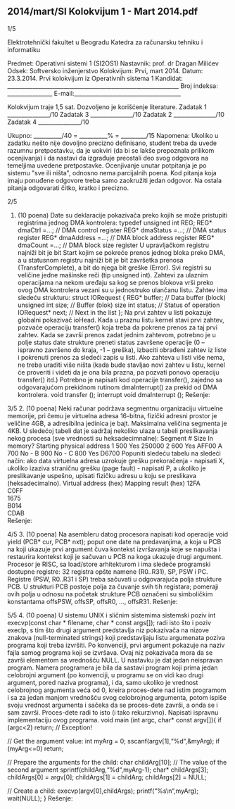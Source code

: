 2014/mart/SI Kolokvijum 1 - Mart 2014.pdf
--------------------------------------------------------------------------------


1/5 
 
Elektrotehnički fakultet u Beogradu 
Katedra za računarsku tehniku i informatiku 
 
Predmet: Operativni sistemi 1 (SI2OS1) 
Nastavnik: prof. dr Dragan Milićev 
Odsek: Softversko inženjerstvo 
Kolokvijum: Prvi, mart 2014. 
Datum: 23.3.2014. 
Prvi kolokvijum iz Operativnih sistema 1 
Kandidat: _____________________________________________________________ 
Broj indeksa: ________________  E-mail:______________________________________ 
 
Kolokvijum traje 1,5 sat. Dozvoljeno je korišćenje literature. 
Zadatak 1 _______________/10   Zadatak 3 _______________/10 
Zadatak 2 _______________/10   Zadatak 4 _______________/10 
 
Ukupno: __________/40 = __________% = _________/15 
Napomena: Ukoliko u zadatku nešto nije dovoljno precizno definisano, student treba da 
uvede razumnu pretpostavku, da je uokviri (da bi se lakše prepoznala prilikom ocenjivanja) i 
da  nastavi  da  izgrađuje  preostali  deo  svog  odgovora  na  temeljima  uvedene  pretpostavke. 
Ocenjivanje unutar potpitanja je po sistemu "sve ili ništa", odnosno nema parcijalnih poena. 
Kod pitanja koja imaju ponuđene odgovore treba samo zaokružiti jedan  odgovor.  Na  ostala 
pitanja odgovarati čitko, kratko i precizno. 
 

2/5 
1. (10 poena) 
Date  su  deklaracije  pokazivača  preko  kojih  se  može  pristupiti  registrima  jednog  DMA 
kontrolera: 
typedef unsigned int REG; 
REG* dmaCtrl =...;   // DMA control register 
REG* dmaStatus =...; // DMA status register 
REG* dmaAddress =...;   // DMA block address register 
REG* dmaCount =...;   // DMA block size register 
U upravljačkom registru najniži bit je bit Start kojim se pokreće prenos jednog bloka preko 
DMA, a u statusnom registru najniži bit je bit završetka prenosa (TransferComplete), a bit do 
njega bit greške (Error). Svi registri su veličine jedne mašinske reči (tip unsigned int). 
Zahtevi za ulaznim operacijama na nekom uređaju sa kog se prenos blokova vrši preko ovog 
DMA kontrolera vezani su u jednostruko ulančanu listu. Zahtev ima sledeću strukturu: 
struct IORequest { 
  REG* buffer; // Data buffer (block) 
  unsigned int size; // Buffer (blok) size 
  int status; // Status of operation 
  IORequest* next; // Next in the list 
}; 
Na  prvi  zahtev  u  listi  pokazuje  globalni pokazivač ioHead.  Kada  u  praznu  listu  kernel  stavi 
prvi zahtev, pozvaće operaciju transfer() koja treba da pokrene prenos za taj prvi zahtev. 
Kada  se  završi prenos zadat jednim zahtevom, potrebno je u polje status date  strukture 
preneti  status  završene  operacije  (0 – ispravno  završeno  do  kraja, -1 – greška),  izbaciti 
obrađeni zahtev iz liste i pokrenuti prenos za sledeći zapis u listi. Ako zahteva u listi više 
nema, ne treba uraditi više ništa (kada bude stavljao novi zahtev u listu, kernel će proveriti i 
videti da je ona bila prazna, pa pozvati ponovo operaciju transfer() itd.) 
Potrebno  je  napisati  kod  operacije transfer(), zajedno  sa  odgovarajućom  prekidnom 
rutinom dmaInterrupt() za prekid od DMA kontrolera. 
void transfer (); 
interrupt void dmaInterrupt (); 
Rešenje: 

3/5 
2. (10 poena) 
Neki  računar  podržava  segmentnu  organizaciju  virtuelne  memorije,  pri  čemu  je  virtuelna 
adresa  16-bitna,  fizički  adresni  prostor  je  veličine  4GB,  a  adresibilna  jedinica  je  bajt. 
Maksimalna veličina segmenta je 4KB. U sledećoj tabeli dat je sadržaj nekoliko ulaza u tabeli 
preslikavanja nekog procesa (sve vrednosti su heksadecimnalne): 
Segment # Size In memory? Starting physical address 
1 500 Yes 250000 
2 600 Yes AFF00 
A 700 No - 
B 900 No - 
C 800 Yes D6700 
Popuniti  sledeću  tabelu  na  sledeći  način:  ako  data  virtuelna  adresa  uzrokuje  grešku 
prekoračenja - napisati X, ukoliko izaziva straničnu grešku (page fault) - napisati P, a ukoliko 
je preslikavanje uspešno, upisati fizičku adresu u koju se preslikava (heksadecimalno). 
Virtual address (hex)  Mapping result (hex) 
12FA  
C0FF  
1675  
B014  
CDAB  
Rešenje: 

4/5 
3. (10 poena) 
Na asembleru datog procesora napisati kod operacije 
void yield (PCB* cur, PCB* nxt); 
poput one date na predavanjima, a koja u PCB na koji ukazuje prvi argument čuva kontekst 
izvršavanja koje se napušta i restaurira kontekst koji je sačuvan u PCB na koga ukazuje drugi 
argument. 
Procesor  je  RISC,  sa load/store arhitekturom i ima sledeće programski dostupne registre: 32 
registra opšte namene (R0..R31), SP, PSW i PC. Registre (PSW, R0..R31 i SP) treba sačuvati 
u  odgovarajuća  polja  strukture  PCB.  U  strukturi  PCB  postoje  polja  za  čuvanje  svih  tih 
registara;  pomeraji  ovih polja u odnosu na početak strukture PCB označeni su simboličkim 
konstantama offsPSW, offsSP, offsR0, ..., offsR31. 
Rešenje: 

5/5 
4. (10 poena) 
U sistemu UNIX i sličnim sistemima sistemski poziv 
  int execvp(const char * filename, char * const args[]); 
radi  isto što i poziv execlp, s tim što drugi argument predstavlja niz pokazivača na nizove 
znakova  (null-terminated  strings)  koji  predstavljaju  listu  argumenata  poziva  programa  koji 
treba izvršiti. Po konvenciji, prvi argument pokazuje na naziv fajla samog programa  koji  se 
izvršava. Ovaj niz pokazivača mora da se završi elementom sa vrednošću NULL. 
U  nastavku  je  dat  jedan  neispravan  program.  Namera  programera  je  bila  da  sastavi  program 
koji  prima  jedan  celobrojni  argument  (po  konvenciji,  u  programu  se  on  vidi  kao  drugi 
argument,  pored  naziva  programa),  i  da,  samo  ukoliko  je  vrednost  celobrojnog  argumenta 
veća od 0, kreira proces-dete nad istim programom i sa za jedan manjom vrednošću svog 
celobrojnog argumenta, potom ispiše svoju vrednost argumenta i sačeka da se proces-dete 
završi, a onda se i sam završi. Proces-dete radi to isto (i tako rekurzivno). 
Napisati ispravnu implementaciju ovog programa. 
void main (int argc, char* const argv[]){ 
  if (argc<2) return; // Exception! 
 
  // Get the argument value: 
  int myArg = 0; 
  sscanf(argv[1],“%d“,&myArg); 
  if (myArg<=0) return; 
 
  // Prepare the arguments for the child: 
  char childArg[10];  // The value of the second argument 
  sprintf(childArg,“%d“,myArg-1); 
  char* childArgs[3]; 
  childArgs[0] = argv[0]; 
  childArgs[1] = childArg; 
  childArgs[2] = NULL; 
 
  // Create a child: 
  execvp(argv[0],childArgs); 
  printf(“%s\n“,myArg); 
  wait(NULL); 
} 
Rešenje: 